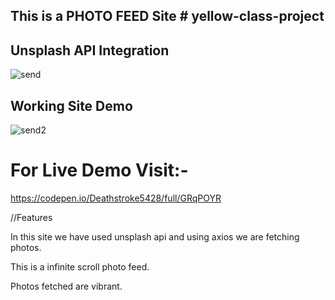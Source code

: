 This is a PHOTO FEED Site                                                                                                          # yellow-class-project
-----------------------------------------------------------------------------------------------------------------------------------------------------------
 
Unsplash API Integration
-----------------------------
![send](https://user-images.githubusercontent.com/65626004/98983221-7a9d4e00-2546-11eb-8c0c-9394eb8f6dd4.PNG)

Working Site Demo
-----------------------------

![send2](https://user-images.githubusercontent.com/65626004/98983233-7e30d500-2546-11eb-9e86-5b91608ac1e0.PNG)

For Live Demo Visit:-
====================================================================


https://codepen.io/Deathstroke5428/full/GRqPOYR


//Features

In this site we have used unsplash api and using axios we are fetching photos.

This is a infinite scroll photo feed.

Photos fetched are vibrant.






